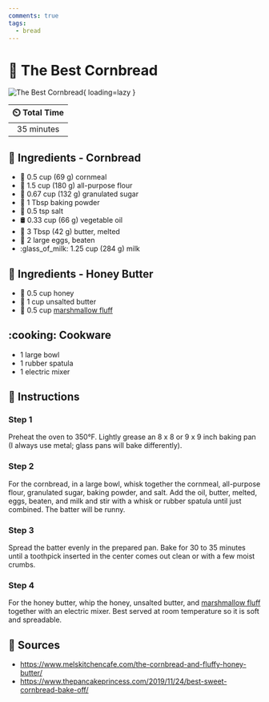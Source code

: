 ```yaml
---
comments: true
tags:
  - bread
---
```

# :corn: The Best Cornbread

![The Best Cornbread][1]{ loading=lazy }

| :timer_clock: Total Time |
|:-----------------------: |
| 35 minutes |

## :salt: Ingredients - Cornbread

- :corn: 0.5 cup (69 g) cornmeal
- :ear_of_rice: 1.5 cup (180 g) all-purpose flour
- :candy: 0.67 cup (132 g) granulated sugar
- :dash: 1 Tbsp baking powder
- :salt: 0.5 tsp salt
- :oil_drum: 0.33 cup (66 g) vegetable oil
- :butter: 3 Tbsp (42 g) butter, melted
- :egg: 2 large eggs, beaten
- :glass_of_milk: 1.25 cup (284 g) milk

## :salt: Ingredients - Honey Butter

- :honey_pot: 0.5 cup honey
- :butter: 1 cup unsalted butter
- :dango: 0.5 cup [marshmallow fluff][2]

## :cooking: Cookware

- 1 large bowl
- 1 rubber spatula
- 1 electric mixer

## :pencil: Instructions

### Step 1

Preheat the oven to 350°F. Lightly grease an 8 x 8 or 9 x 9 inch baking pan (I always use metal; glass pans will bake
differently).

### Step 2

For the cornbread, in a large bowl, whisk together the cornmeal, all-purpose flour, granulated sugar, baking powder, and
salt. Add the oil, butter, melted, eggs, beaten, and milk and stir with a whisk or rubber spatula until just combined.
The batter will be runny.

### Step 3

Spread the batter evenly in the prepared pan. Bake for 30 to 35 minutes until a toothpick inserted in the center comes
out clean or with a few moist crumbs.

### Step 4

For the honey butter, whip the honey, unsalted butter, and [marshmallow fluff][2] together with an electric mixer. Best
served at room temperature so it is soft and spreadable.

## :link: Sources

- <https://www.melskitchencafe.com/the-cornbread-and-fluffy-honey-butter/>
- <https://www.thepancakeprincess.com/2019/11/24/best-sweet-cornbread-bake-off/>

[1]: <../assets/images/the-best-cornbread.jpg>
[2]: <../ingredients/marshmallow-fluff.md>
